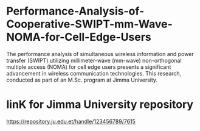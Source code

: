 # Performance-Analysis-of-Cooperative-SWIPT-mm-Wave-NOMA-for-Cell-Edge-Users
The performance analysis of simultaneous wireless information and power transfer (SWIPT) utilizing millimeter-wave (mm-wave) non-orthogonal multiple access (NOMA) for cell edge users presents a significant advancement in wireless communication technologies. This research, conducted as part of an M.Sc. program at Jimma University.

# linK for Jimma University repository 
https://repository.ju.edu.et/handle/123456789/7615



